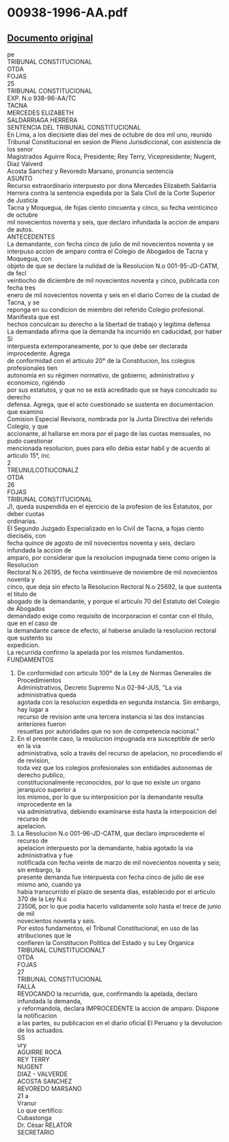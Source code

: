 
00938-1996-AA.pdf
=================
  
[Documento original](https://tc.gob.pe/jurisprudencia/2002/00938-1996-AA.pdf)  
---  
pe  
TRIBUNAL CONSTITUCIONAL  
OTDA  
FOJAS  
25  
TRIBUNAL CONSTITUCIONAL  
EXP. N.o 938-96-AA/TC  
TACNA  
MERCEDES ELIZABETH  
SALDARRIAGA HERRERA  
SENTENCIA DEL TRIBUNAL CONSTITUCIONAL  
En Lima, a los diecisiete dias del mes de octubre de dos mil uno, reunido  
Tribunal Constitucional en sesion de Pleno Jurisdiccional, con asistencia de los senor  
Magistrados Aguirre Roca, Presidente; Rey Terry, Vicepresidente; Nugent, Diaz Valverd  
Acosta Sanchez y Revoredo Marsano, pronuncia sentencia  
ASUNTO  
Recurso extraordinario interpuesto por dona Mercedes Elizabeth Saldarria  
Herrera contra la sentencia expedida por la Sala Civil de la Corte Superior de Justicia  
Tacna y Moquegua, de fojas ciento cincuenta y cinco, su fecha veinticinco de octubre  
mil novecientos noventa y seis, que declaro infundada la accion de amparo de autos.  
ANTECEDENTES  
La demandante, con fecha cinco de julio de mil novecientos noventa y se  
interpuso accion de amparo contra el Colegio de Abogados de Tacna y Moquegua, con  
objeto de que se declare la nulidad de la Resolucion N.o 001-95-JD-CATM, de fecl  
veintiocho de diciembre de mil novecientos noventa y cinco, publicada con fecha tres  
enero de mil novecientos noventa y seis en el diario Correo de la ciudad de Tacna, y se  
reponga en su condicion de miembro del referido Colegio profesional. Manifiesta que est  
hechos conculcan su derecho a la libertad de trabajo y legitima defensa  
La demandada afirma que la demanda ha incurrido en caducidad, por haber Si  
interpuesta extemporaneamente, por lo que debe ser declarada improcedente. Agrega  
de conformidad con el articulo 20° de la Constitucion, los colegios profesionales tien  
autonomia en su régimen normativo, de gobierno, administrativo y economico, rigiéndo  
por sus estatutos, y que no se està acreditado que se haya conculcado su derecho  
defensa. Agrega, que el acto cuestionado se sustenta en documentacion que examino  
Comision Especial Revisora, nombrada por la Junta Directiva del referido Colegio, y que  
accionante, al hallarse en mora por el pago de las cuotas mensuales, no pudo cuestionar  
mencionada resolucion, pues para ello debia estar habil y de acuerdo al articulo 15°, inc  
2  
TREUNULCOTIUCONALZ  
OTDA  
26  
FOJAS  
TRIBUNAL CONSTITUCIONAL  
J), queda suspendida en el ejercicio de la profesion de los Estatutos, por deber cuotas  
ordinarias.  
El Segundo Juzgado Especializado en lo Civil de Tacna, a fojas ciento dieciséis, con  
fecha quince de agosto de mil novecientos noventa y seis, declaro infundada la accion de  
amparo, por considerar que la resolucion impugnada tiene como origen la Resolucion  
Rectoral N.o 26195, de fecha veintinueve de noviembre de mil novecientos noventa y  
cinco, que deja sin efecto la Resolucion Rectoral N.o 25692, la que sustenta el titulo de  
abogado de la demandante, y porque el articulo 70 del Estatuto del Colegio de Abogados  
demandado exige como requisito de incorporacion el contar con el titulo, que en el caso de  
la demandante carece de efecto, al haberse anulado la resolucion rectoral que sustento su  
expedicion.  
La recurrida confirmo la apelada por los mismos fundamentos.  
FUNDAMENTOS  
1. De conformidad con articulo 100° de la Ley de Normas Generales de Procedimientos  
Administrativos, Decreto Supremo N.o 02-94-JUS, "La via administrativa queda  
agotada con la resolucion expedida en segunda instancia. Sin embargo, hay lugar a  
recurso de revision ante una tercera instancia si las dos instancias anteriores fueron  
resueltas por autoridades que no son de competencia nacional."  
2. En el presente caso, la resolucion impugnada era susceptible de serlo en la via  
administrativa, solo a través del recurso de apelacion, no procediendo el de revision,  
toda vez que los colegios profesionales son entidades autonomas de derecho publico,  
constitucionalmente reconocidos, por lo que no existe un organo jerarquico superior a  
los mismos, por lo que su interposicion por la demandante resulta improcedente en la  
via administrativa, debiendo examinarse ésta hasta la interposicion del recurso de  
apelacion.  
3. La Resolucion N.o 001-96-JD-CATM, que declaro improcedente el recurso de  
apelacion interpuesto por la demandante, habia agotado la via administrativa y fue  
notificada con fecha veinte de marzo de mil novecientos noventa y seis; sin embargo, la  
presente demanda fue interpuesta con fecha cinco de julio de ese mismo ano, cuando ya  
habia transcurrido el plazo de sesenta dias, establecido por el articulo 370 de la Ley N.o  
23506, por lo que podia hacerlo validamente solo hasta el trece de junio de mil  
novecientos noventa y seis.  
Por estos fundamentos, el Tribunal Constitucional, en uso de las atribuciones que le  
confieren la Constitucion Politica del Estado y su Ley Organica  
TRIBUNAL CUNSTITUCIONALT  
OTDA  
FOJAS  
27  
TRIBUNAL CONSTITUCIONAL  
FALLA  
REVOCANDO la recurrida, que, confirmando la apelada, declaro infundada la demanda,  
y reformandola, declara IMPROCEDENTE la accion de amparo. Dispone la notificacion  
a las partes, su publicacion en el diario oficial El Peruano y la devolucion de los actuados.  
SS  
ury  
AGUIRRE ROCA  
REY TERRY  
NUGENT  
DIAZ - VALVERDE  
ACOSTA SANCHEZ  
REVOREDO MARSANO  
21 a  
Vranur  
Lo que certifico:  
Cubastonga  
Dr. César RELATOR  
SECRETARIO